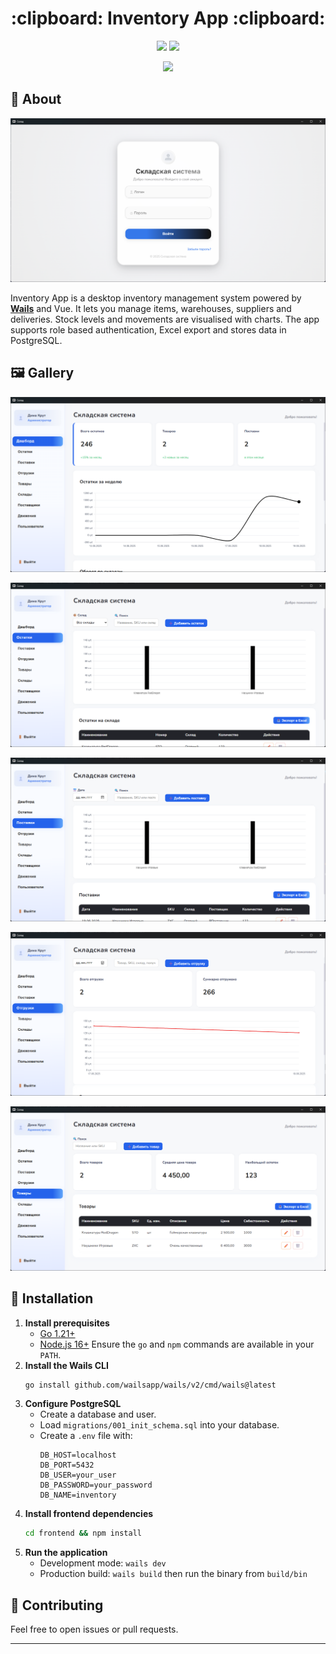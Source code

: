 <h1 align="center"> :clipboard: Inventory App :clipboard: </h1>

<p align="center">
  <img src="https://img.shields.io/badge/Languages-2-blueviolet?style=for-the-badge">
  <img src="https://img.shields.io/github/repo-size/Zproger/bspwm-dotfiles?style=for-the-badge">
</p>

<p align="center">
  <a href="README_RU.md"><img src="https://img.shields.io/badge/%D0%A0%D1%83%D1%81%D1%81%D0%BA%D0%B8%D0%B9-orange?style=for-the-badge"></a>
</p>

## :blue_book: About

<p align="center">
  <img src="screenshots/main.png" alt="Main screenshot" width="600px">
</p>

Inventory App is a desktop inventory management system powered by [**Wails**](https://wails.io/) and Vue. It lets you manage items, warehouses, suppliers and deliveries. Stock levels and movements are visualised with charts. The app supports role based authentication, Excel export and stores data in PostgreSQL.

## 🖼️ Gallery
![gallery2](screenshots/2.png)

![gallery3](screenshots/3.png)

![gallery4](screenshots/4.png)

![gallery5](screenshots/5.png)

![gallery6](screenshots/6.png)

## :blue_book: Installation
1. **Install prerequisites**
   - [Go 1.21+](https://go.dev/dl/)
   - [Node.js 16+](https://nodejs.org/)
   Ensure the `go` and `npm` commands are available in your `PATH`.
2. **Install the Wails CLI**
   ```bash
   go install github.com/wailsapp/wails/v2/cmd/wails@latest
   ```
3. **Configure PostgreSQL**
   - Create a database and user.
   - Load `migrations/001_init_schema.sql` into your database.
   - Create a `.env` file with:
     ```
     DB_HOST=localhost
     DB_PORT=5432
     DB_USER=your_user
     DB_PASSWORD=your_password
     DB_NAME=inventory
     ```
4. **Install frontend dependencies**
   ```bash
   cd frontend && npm install
   ```
5. **Run the application**
   - Development mode: `wails dev`
   - Production build: `wails build` then run the binary from `build/bin`

## :moyai: Contributing
Feel free to open issues or pull requests.

---


